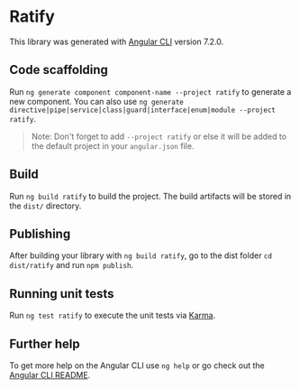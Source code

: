 # Ratify

This library was generated with [Angular CLI](https://github.com/angular/angular-cli) version 7.2.0.

## Code scaffolding

Run `ng generate component component-name --project ratify` to generate a new component. You can also use `ng generate directive|pipe|service|class|guard|interface|enum|module --project ratify`.
> Note: Don't forget to add `--project ratify` or else it will be added to the default project in your `angular.json` file. 

## Build

Run `ng build ratify` to build the project. The build artifacts will be stored in the `dist/` directory.

## Publishing

After building your library with `ng build ratify`, go to the dist folder `cd dist/ratify` and run `npm publish`.

## Running unit tests

Run `ng test ratify` to execute the unit tests via [Karma](https://karma-runner.github.io).

## Further help

To get more help on the Angular CLI use `ng help` or go check out the [Angular CLI README](https://github.com/angular/angular-cli/blob/master/README.md).
